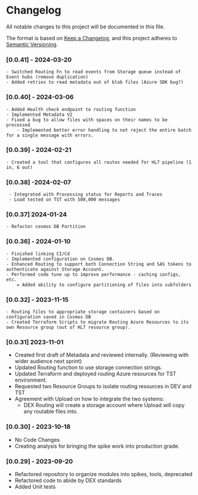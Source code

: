 # Changelog
All notable changes to this project will be documented in this file.

The format is based on [Keep a Changelog](https://keepachangelog.com/en/1.0.0/),
and this project adheres to [Semantic Versioning](https://semver.org/spec/v2.0.0.html).

### [0.0.41] - 2024-03-20
	- Switched Routing Fn to read events from Storage queue instead of Event hubs (remove duplication)
	- Added retries to read metadata out of blob files (Azure SDK bug?)

### [0.0.40] - 2024-03-06	
	- Added Health check endpoint to routing function
	- Implemented Metadata V2 
	- Fixed a bug to allow files with spaces on their names to be processed
        - Implemented better error handling to not reject the entire batch for a single message with errors.

### [0.0.39] - 2024-02-21
	- Created a tool that configures all routes needed for HL7 pipeline (1 in, 6 out)

### [0.0.38] -2024-02-07
	 - Integrated with Processing status for Reports and Traces
	 - Load tested on TST with 500,000 messages


### [0.0.37] 2024-01-24

	- Refactor cosmos DB Partition

### [0.0.36] - 2024-01-10
	- Finished linking CI/Cd
 	- Implemented configuration on Cosmos DB.
  	- Enhanced Routing to support both Connection String and SAS tokens to authenticate against Storage Account.
   	- Performed code tune up to improve performance - caching configs, etc.
    	= Added ability to configure partitioning of files into subfolders
    

### [0.0.32] - 2023-11-15

	- Routing files to appropriate storage containers based on configuration saved in Cosmos DB
	- Created Terraform Scripts to migrate Routing Azure Resources to its own Resource group (out of HL7 resource group).

### [0.0.31] 2023-11-01

  - Created first draft of Metadata and reviewed internally. (Reviewing with wider audience next sprint)
  - Updated Routing function to use storage connection strings.
  - Updated Terraform and deployed routing Azure resources for TST environment.
  - Requested two Resource Groups to isolate routing resources in DEV and TST
  - Agreement with Upload on how to integrate the two systems:
  	  -  DEX Routing will create a storage account where Upload will copy any routable files into.

### [0.0.30] - 2023-10-18
  - No Code Changes
  - Creating analysis for bringing the spike work into production grade.

### [0.0.29] - 2023-09-20

  - Refactored repository to organize modules into spikes, tools, deprecated
  - Refactored code to abide by DEX standards
  - Added Unit tests
